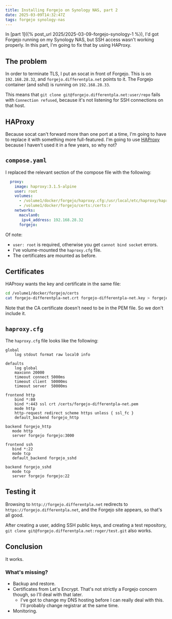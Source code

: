 ```yaml
---
title: Installing Forgejo on Synology NAS, part 2
date: 2025-03-09T14:32:47Z
tags: forgejo synology-nas
---
```


In [part 1]({% post_url 2025/2025-03-09-forgejo-synology-1 %}), I'd got Forgejo running on my Synology NAS, but SSH
access wasn't working properly. In this part, I'm going to fix that by using HAProxy.

## The problem

In order to terminate TLS, I put an socat in front of Forgejo. This is on `192.168.28.32`, and
`forgejo.differentpla.net` points to it. The Forgejo container (and sshd) is running on `192.168.28.33`.

This means that `git clone git@forgejo.differentpla.net:user/repo` fails with `Connection refused`, because it's not
listening for SSH connections on that host.

## HAProxy

Because socat can't forward more than one port at a time, I'm going to have to replace it with something more
full-featured. I'm going to use [HAProxy](https://www.haproxy.org/) because I haven't used it in a few years, so why
not?

## `compose.yaml`

I replaced the relevant section of the compose file with the following:

```yaml
  proxy:
    image: haproxy:3.1.5-alpine
    user: root
    volumes:
      - /volume1/docker/forgejo/haproxy.cfg:/usr/local/etc/haproxy/haproxy.cfg
      - /volume1/docker/forgejo/certs:/certs:r
    networks:
      macvlan0:
       ipv4_address: 192.168.28.32
      forgejo:
```

Of note:

- `user: root` is required, otherwise you get `cannot bind socket` errors.
- I've volume-mounted the `haproxy.cfg` file.
- The certificates are mounted as before.

## Certificates

HAProxy wants the key and certificate in the same file:

```sh
cd /volume1/docker/forgejo/certs
cat forgejo-differentpla-net.crt forgejo-differentpla-net.key > forgejo-differentpla-net.pem
```

Note that the CA certificate doesn't need to be in the PEM file. So we don't include it.

## `haproxy.cfg`

The `haproxy.cfg` file looks like the following:

```
global
    log stdout format raw local0 info

defaults
    log global
    maxconn 20000
    timeout connect 5000ms
    timeout client  50000ms
    timeout server  50000ms

frontend http
    bind *:80
    bind *:443 ssl crt /certs/forgejo-differentpla-net.pem
    mode http
    http-request redirect scheme https unless { ssl_fc }
    default_backend forgejo_http

backend forgejo_http
   mode http
   server forgejo forgejo:3000

frontend ssh
   bind *:22
   mode tcp
   default_backend forgejo_sshd

backend forgejo_sshd
   mode tcp
   server forgejo forgejo:22
```

## Testing it

Browsing to `http://forgejo.differentpla.net` redirects to `https://forgejo.differentpla.net`, and the Forgejo site
appears, so that's all good.

After creating a user, adding SSH public keys, and creating a test repository, `git clone
git@forgejo.differentpla.net:roger/test.git` also works.

## Conclusion

It works.

### What's missing?

- Backup and restore.
- Certificates from Let's Encrypt. That's not strictly a Forgejo concern though, so I'll deal with that later.
  - I've got to change my DNS hosting before I can really deal with this. I'll probably change registrar at the same time.
- Monitoring.

